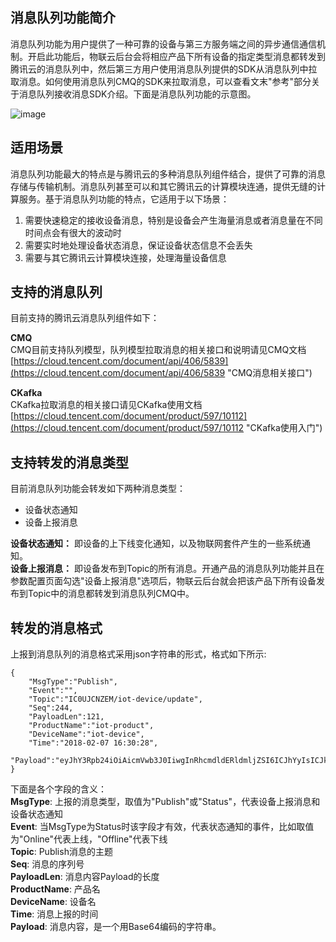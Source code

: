 ## 消息队列功能简介
消息队列功能为用户提供了一种可靠的设备与第三方服务端之间的异步通信通信机制。开启此功能后，物联云后台会将相应产品下所有设备的指定类型消息都转发到腾讯云的消息队列中，然后第三方用户使用消息队列提供的SDK从消息队列中拉取消息。如何使用消息队列CMQ的SDK来拉取消息，可以查看文末"参考"部分关于消息队列接收消息SDK介绍。下面是消息队列功能的示意图。


![image](http://qzonestyle.gtimg.cn/qzone/vas/opensns/res/img/iot_server_subs.png)


## 适用场景
消息队列功能最大的特点是与腾讯云的多种消息队列组件结合，提供了可靠的消息存储与传输机制。消息队列甚至可以和其它腾讯云的计算模块连通，提供无缝的计算服务。基于消息队列功能的特点，它适用于以下场景：

1. 需要快速稳定的接收设备消息，特别是设备会产生海量消息或者消息量在不同时间点会有很大的波动时
2. 需要实时地处理设备状态消息，保证设备状态信息不会丢失
3. 需要与其它腾讯云计算模块连接，处理海量设备信息

## 支持的消息队列
目前支持的腾讯云消息队列组件如下：

**CMQ** 	<br>
CMQ目前支持队列模型，队列模型拉取消息的相关接口和说明请见CMQ文档 [https://cloud.tencent.com/document/api/406/5839](https://cloud.tencent.com/document/api/406/5839 "CMQ消息相关接口")

**CKafka**   
CKafka拉取消息的相关接口请见CKafka使用文档[https://cloud.tencent.com/document/product/597/10112](https://cloud.tencent.com/document/product/597/10112 "CKafka使用入门")



## 支持转发的消息类型
目前消息队列功能会转发如下两种消息类型：
- 设备状态通知
- 设备上报消息

**设备状态通知：** 即设备的上下线变化通知，以及物联网套件产生的一些系统通知。<br>
**设备上报消息：** 即设备发布到Topic的所有消息。开通产品的消息队列功能并且在参数配置页面勾选"设备上报消息"选项后，物联云后台就会把该产品下所有设备发布到Topic中的消息都转发到消息队列CMQ中。


## 转发的消息格式

上报到消息队列的消息格式采用json字符串的形式，格式如下所示:
```
{
    "MsgType":"Publish",
    "Event":"",
    "Topic":"IC0UJCNZEM/iot-device/update",
    "Seq":244,
    "PayloadLen":121,
    "ProductName":"iot-product",
    "DeviceName":"iot-device",
	"Time":"2018-02-07 16:30:28",
    "Payload":"eyJhY3Rpb24iOiAicmVwb3J0IiwgInRhcmdldERldmljZSI6ICJhYyIsICJkZXZJZCI6MTQ0MTE1MjA1MjU5ODM4NjY0LCAiZGF0YSI6eyJjdXJyZW50IjoyNTExLCAidGVtcCI6MjczMSwgIndhcm5pbmciOjF9fQ=="
}
```

下面是各个字段的含义：<br>
**MsgType**: 上报的消息类型，取值为"Publish"或"Status"，代表设备上报消息和设备状态通知<br>
**Event**:  当MsgType为Status时该字段才有效，代表状态通知的事件，比如取值为"Online"代表上线，"Offline"代表下线<br>
**Topic**:  Publish消息的主题<br>
**Seq**:    消息的序列号<br>
**PayloadLen**:  消息内容Payload的长度<br>
**ProductName**:    产品名<br>
**DeviceName**: 设备名<br>
**Time**:	消息上报的时间<br>
**Payload**:    消息内容，是一个用Base64编码的字符串。<br>





